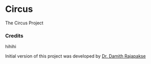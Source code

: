 # Circus
The Circus Project

### Credits

hihihi

Initial version of this project was developed by [Dr. Damith Rajapakse](https://github.com/damithc)
